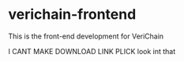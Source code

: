# verichain-frontend

This is the front-end development for VeriChain

I CANT MAKE DOWNLOAD LINK PLICK look int that
